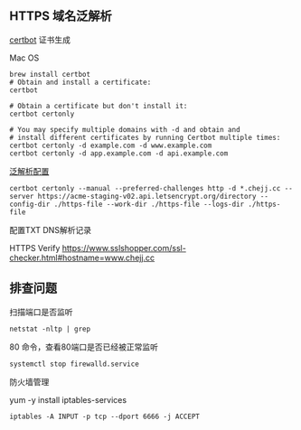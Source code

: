 ## HTTPS 域名泛解析

[certbot](https://eff-certbot.readthedocs.io/en/stable/using.html#nginx) 证书生成

Mac OS
```shell
brew install certbot
# Obtain and install a certificate:
certbot

# Obtain a certificate but don't install it:
certbot certonly

# You may specify multiple domains with -d and obtain and
# install different certificates by running Certbot multiple times:
certbot certonly -d example.com -d www.example.com
certbot certonly -d app.example.com -d api.example.com
```



[泛解析配置](https://eff-certbot.readthedocs.io/en/stable/using.html#certbot-commands)
```shell
certbot certonly --manual --preferred-challenges http -d *.chejj.cc --server https://acme-staging-v02.api.letsencrypt.org/directory --config-dir ./https-file --work-dir ./https-file --logs-dir ./https-file

```

配置TXT DNS解析记录


HTTPS Verify
https://www.sslshopper.com/ssl-checker.html#hostname=www.chejj.cc

## 排查问题
扫描端口是否监听

```shell
netstat -nltp | grep
``` 
80 命令，查看80端口是否已经被正常监听

```shell
systemctl stop firewalld.service
```

防火墙管理

yum -y install iptables-services

```shell
iptables -A INPUT -p tcp --dport 6666 -j ACCEPT 
```